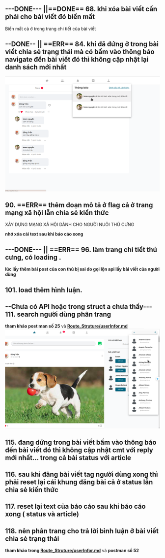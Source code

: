 
## ---DONE--- ||==DONE== 68. khi xóa bài viết cần phải cho bài viết đó biến mất
Biến mất cả ở trong trang chi tiết của bài viết







## --DONE-- || ==ERR== 84. khi đã đứng ở trong bài viết chia sẻ trạng thái mà có bấm vào thông báo navigate đến bài viết đó thì không cập nhật lại danh sách mới nhất

![](../media/img/err/img41.png)


## 90. ==ERR== thêm đoạn mô tả ở flag cả ở trang mạng xã hội lẫn chia sẻ kiến thức

XÂY DỰNG MẠNG XÃ HỘI DÀNH CHO NGƯỜI NUÔI THÚ CƯNG

**nhớ xóa cái text sau khi báo cáo xong**



## ---DONE--- || ==ERR== 96. làm trang chi tiết thú cưng, có loading .
**lúc lấy thêm bài post của con thú bị sai do gọi lộn api lấy bài viết của người dùng**




## 101. load thêm hình luận.

<!-- ## 106. hàm trả về ngươi dùng trong thanh tìm kiếm bị thiếu -->



## --Chưa có API hoặc trong struct a chưa thấy--- 111. search người dùng phân trang
**tham khảo post man số 25** và **[Route_Struture/userInfor.md](./userInfor.md)**
![](../media/img/err/img36.png)


## 115. đang dứng trong bài viết bấm vào thông báo đến bài viết đó thì không cập nhật cmt với reply mới nhất... trong cả bài status với article

## 116. sau khi đăng bài viết tag người dùng xong thì phải reset lại cái khung đăng bài cả ở status lẫn chia sẻ kiến thức

## 117. reset lại text của báo cáo sau khi báo cáo xong ( status và article)

## 118. nên phân trang cho trả lời bình luận ở bài viết chia sẻ trạng thái

**tham khảo trong [Route_Struture/userInfor.md](./post.md#9-phân-trang-cho-phản-hồi)** và **postman số 52**
